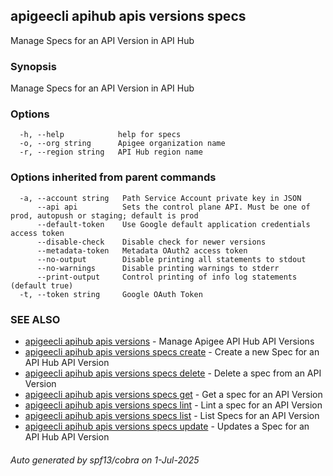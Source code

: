 ## apigeecli apihub apis versions specs

Manage Specs for an API Version in API Hub

### Synopsis

Manage Specs for an API Version in API Hub

### Options

```
  -h, --help            help for specs
  -o, --org string      Apigee organization name
  -r, --region string   API Hub region name
```

### Options inherited from parent commands

```
  -a, --account string   Path Service Account private key in JSON
      --api api          Sets the control plane API. Must be one of prod, autopush or staging; default is prod
      --default-token    Use Google default application credentials access token
      --disable-check    Disable check for newer versions
      --metadata-token   Metadata OAuth2 access token
      --no-output        Disable printing all statements to stdout
      --no-warnings      Disable printing warnings to stderr
      --print-output     Control printing of info log statements (default true)
  -t, --token string     Google OAuth Token
```

### SEE ALSO

* [apigeecli apihub apis versions](apigeecli_apihub_apis_versions.md)	 - Manage Apigee API Hub API Versions
* [apigeecli apihub apis versions specs create](apigeecli_apihub_apis_versions_specs_create.md)	 - Create a new Spec for an API Hub API Version
* [apigeecli apihub apis versions specs delete](apigeecli_apihub_apis_versions_specs_delete.md)	 - Delete a spec from an API Version
* [apigeecli apihub apis versions specs get](apigeecli_apihub_apis_versions_specs_get.md)	 - Get a spec for an API Version
* [apigeecli apihub apis versions specs lint](apigeecli_apihub_apis_versions_specs_lint.md)	 - Lint a spec for an API Version
* [apigeecli apihub apis versions specs list](apigeecli_apihub_apis_versions_specs_list.md)	 - List Specs for an API Version
* [apigeecli apihub apis versions specs update](apigeecli_apihub_apis_versions_specs_update.md)	 - Updates a Spec for an API Hub API Version

###### Auto generated by spf13/cobra on 1-Jul-2025
